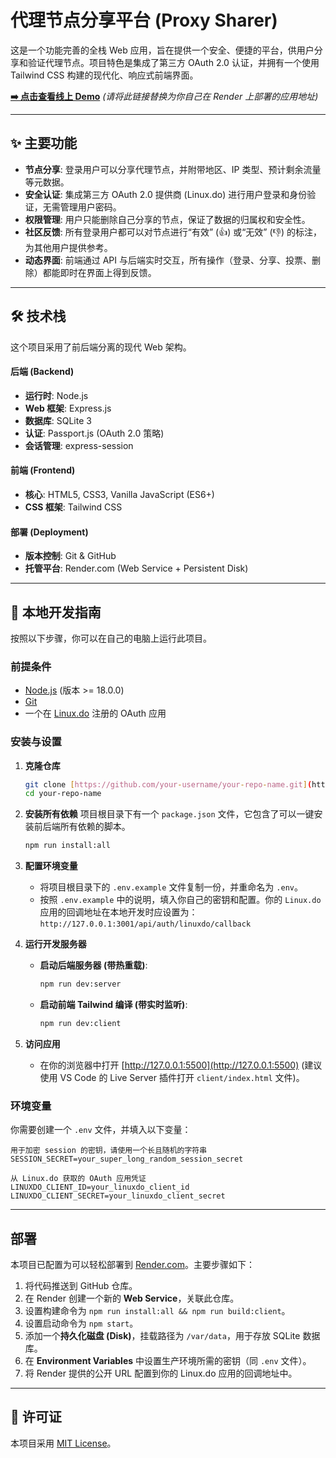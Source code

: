 # 代理节点分享平台 (Proxy Sharer)

这是一个功能完善的全栈 Web 应用，旨在提供一个安全、便捷的平台，供用户分享和验证代理节点。项目特色是集成了第三方 OAuth 2.0 认证，并拥有一个使用 Tailwind CSS 构建的现代化、响应式前端界面。

**[➡️ 点击查看线上 Demo](https://your-render-url.onrender.com)** *(请将此链接替换为你自己在 Render 上部署的应用地址)*

---

## ✨ 主要功能

- **节点分享**: 登录用户可以分享代理节点，并附带地区、IP 类型、预计剩余流量等元数据。
- **安全认证**: 集成第三方 OAuth 2.0 提供商 (Linux.do) 进行用户登录和身份验证，无需管理用户密码。
- **权限管理**: 用户只能删除自己分享的节点，保证了数据的归属权和安全性。
- **社区反馈**: 所有登录用户都可以对节点进行“有效” (👍) 或“无效” (👎) 的标注，为其他用户提供参考。
- **动态界面**: 前端通过 API 与后端实时交互，所有操作（登录、分享、投票、删除）都能即时在界面上得到反馈。

---

## 🛠️ 技术栈

这个项目采用了前后端分离的现代 Web 架构。

#### **后端 (Backend)**
- **运行时**: Node.js
- **Web 框架**: Express.js
- **数据库**: SQLite 3
- **认证**: Passport.js (OAuth 2.0 策略)
- **会话管理**: express-session

#### **前端 (Frontend)**
- **核心**: HTML5, CSS3, Vanilla JavaScript (ES6+)
- **CSS 框架**: Tailwind CSS

#### **部署 (Deployment)**
- **版本控制**: Git & GitHub
- **托管平台**: Render.com (Web Service + Persistent Disk)

---

## 🚀 本地开发指南

按照以下步骤，你可以在自己的电脑上运行此项目。

### **前提条件**
- [Node.js](https://nodejs.org/) (版本 >= 18.0.0)
- [Git](https://git-scm.com/)
- 一个在 [Linux.do](https://linux.do/) 注册的 OAuth 应用

### **安装与设置**

1.  **克隆仓库**
    ```bash
    git clone [https://github.com/your-username/your-repo-name.git](https://github.com/your-username/your-repo-name.git)
    cd your-repo-name
    ```

2.  **安装所有依赖**
    项目根目录下有一个 `package.json` 文件，它包含了可以一键安装前后端所有依赖的脚本。
    ```bash
    npm run install:all
    ```

3.  **配置环境变量**
    - 将项目根目录下的 `.env.example` 文件复制一份，并重命名为 `.env`。
    - 按照 `.env.example` 中的说明，填入你自己的密钥和配置。你的 `Linux.do` 应用的回调地址在本地开发时应设置为：
      `http://127.0.0.1:3001/api/auth/linuxdo/callback`

4.  **运行开发服务器**
    - **启动后端服务器 (带热重载)**:
      ```bash
      npm run dev:server
      ```
    - **启动前端 Tailwind 编译 (带实时监听)**:
      ```bash
      npm run dev:client
      ```

5.  **访问应用**
    - 在你的浏览器中打开 [http://127.0.0.1:5500](http://127.0.0.1:5500) (建议使用 VS Code 的 Live Server 插件打开 `client/index.html` 文件)。

### **环境变量**
你需要创建一个 `.env` 文件，并填入以下变量：

```
用于加密 session 的密钥，请使用一个长且随机的字符串
SESSION_SECRET=your_super_long_random_session_secret

从 Linux.do 获取的 OAuth 应用凭证
LINUXDO_CLIENT_ID=your_linuxdo_client_id
LINUXDO_CLIENT_SECRET=your_linuxdo_client_secret
```
---

## 部署

本项目已配置为可以轻松部署到 [Render.com](https://render.com/)。主要步骤如下：
1.  将代码推送到 GitHub 仓库。
2.  在 Render 创建一个新的 **Web Service**，关联此仓库。
3.  设置构建命令为 `npm run install:all && npm run build:client`。
4.  设置启动命令为 `npm start`。
5.  添加一个**持久化磁盘 (Disk)**，挂载路径为 `/var/data`，用于存放 SQLite 数据库。
6.  在 **Environment Variables** 中设置生产环境所需的密钥（同 `.env` 文件）。
7.  将 Render 提供的公开 URL 配置到你的 Linux.do 应用的回调地址中。

---

## 📜 许可证

本项目采用 [MIT License](LICENSE)。

